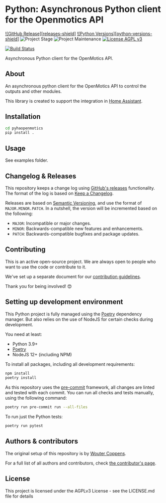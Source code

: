 # Python: Asynchronous Python client for the Openmotics API

[![GitHub Release][releases-shield]][releases]
[![Python Versions][python-versions-shield]][pypi]
![Project Stage][project-stage-shield]
![Project Maintenance][maintenance-shield]
[![License AGPL v3][license-shield]](LICENSE.md)

[![Build Status][build-shield]][build]

Asynchronous Python client for the OpenMotics API.

## About

An asynchronous python client for the OpenMotics API to control the outputs
and other modules.

This library is created to support the integration in
[Home Assistant](https://www.home-assistant.io).

## Installation

```bash
cd pyhaopenmotics
pip install .
```

## Usage

See examples folder. 

## Changelog & Releases

This repository keeps a change log using [GitHub's releases][releases]
functionality. The format of the log is based on
[Keep a Changelog][keepchangelog].

Releases are based on [Semantic Versioning][semver], and use the format
of `MAJOR.MINOR.PATCH`. In a nutshell, the version will be incremented
based on the following:

- `MAJOR`: Incompatible or major changes.
- `MINOR`: Backwards-compatible new features and enhancements.
- `PATCH`: Backwards-compatible bugfixes and package updates.

## Contributing

This is an active open-source project. We are always open to people who want to
use the code or contribute to it.

We've set up a separate document for our
[contribution guidelines](CONTRIBUTING.md).

Thank you for being involved! :heart_eyes:

## Setting up development environment

This Python project is fully managed using the [Poetry][poetry] dependency
manager. But also relies on the use of NodeJS for certain checks during
development.

You need at least:

- Python 3.9+
- [Poetry][poetry-install]
- NodeJS 12+ (including NPM)

To install all packages, including all development requirements:

```bash
npm install
poetry install
```

As this repository uses the [pre-commit][pre-commit] framework, all changes
are linted and tested with each commit. You can run all checks and tests
manually, using the following command:

```bash
poetry run pre-commit run --all-files
```

To run just the Python tests:

```bash
poetry run pytest
```

## Authors & contributors

The original setup of this repository is by [Wouter Coppens][woutercoppens].

For a full list of all authors and contributors,
check [the contributor's page][contributors].

## License

This project is licensed under the AGPLv3 License - see the LICENSE.md file for details

[license-shield]: https://img.shields.io/badge/License-AGPL_v3-blue.svg
[build-shield]: https://github.com/woutercoppens/pyhaopenmotics-v2/workflows/tests.yaml/badge.svg
[build]: https://github.com/woutercoppens/pyhaopenmotics-v2/actions
[code-quality-shield]: https://img.shields.io/lgtm/grade/python/g/woutercoppens/pyhaopenmotics.svg?logo=lgtm&logoWidth=18
[code-quality]: https://lgtm.com/projects/g/woutercoppens/pyhaopenmotics/context:python
[contributors]: https://github.com/woutercoppens/pyhaopenmotics-v2/graphs/contributors
[woutercoppens]: https://github.com/woutercoppens/pyhaopenmotics-v2
[keepchangelog]: http://keepachangelog.com/en/1.0.0/
[maintenance-shield]: https://img.shields.io/maintenance/yes/2022.svg
[poetry-install]: https://python-poetry.org/docs/#installation
[poetry]: https://python-poetry.org
[pre-commit]: https://pre-commit.com/
[project-stage-shield]: https://img.shields.io/badge/project%20stage-experimental-yellow.svg
[pypi]: https://pypi.org/project/pyhaopenmotics/
[releases]: https://github.com/woutercoppens/pyhaopenmotics-v2/releases
[semver]: http://semver.org/spec/v2.0.0.html

